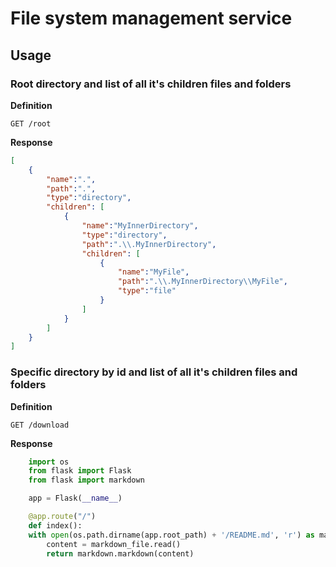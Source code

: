 # File system management service

## Usage

### Root directory and list of all it's children files and folders

**Definition**

`GET /root`

**Response**

```json
[
    {
        "name":".",
        "path":".",
        "type":"directory",
        "children": [
            {
                "name":"MyInnerDirectory",
                "type":"directory",
                "path":".\\.MyInnerDirectory",
                "children": [
                    {
                        "name":"MyFile",
                        "path":".\\.MyInnerDirectory\\MyFile",
                        "type":"file"
                    }
                ]
            }
        ]
    }
]
```

### Specific directory by id and list of all it's children files and folders

**Definition**

`GET /download`

**Response**

```python
    import os
    from flask import Flask
    from flask import markdown

    app = Flask(__name__)

    @app.route("/")
    def index():
    with open(os.path.dirname(app.root_path) + '/README.md', 'r') as markdown_file:
        content = markdown_file.read()
        return markdown.markdown(content)
```

